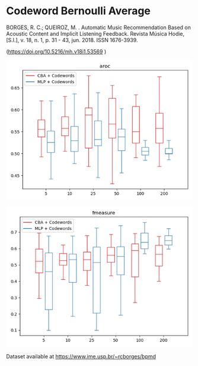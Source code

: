# Codeword Bernoulli Average

BORGES, R. C.; QUEIROZ, M. . Automatic Music Recommendation Based on Acoustic Content and Implicit Listening Feedback. Revista Música Hodie, [S.l.], v. 18, n. 1, p. 31 - 43, jun. 2018. ISSN 1676-3939.

(https://doi.org/10.5216/mh.v18i1.53569	)


![alt text](plot/boxcompare_aroc.png)

![alt text](plot/boxcompare_fmeasure.png)


Dataset available at https://www.ime.usp.br/~rcborges/bpmd

